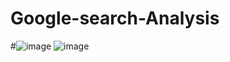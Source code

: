 # Google-search-Analysis

#![image](https://github.com/user-attachments/assets/8a7988c1-9afd-418b-8780-e5e9faf8479b)
![image](https://github.com/user-attachments/assets/b06ef248-5184-4a85-9b7f-c11b760d67d8)
